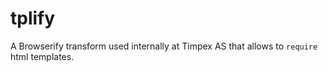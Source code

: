 # tplify

A Browserify transform used internally at Timpex AS that allows to `require` html templates.
